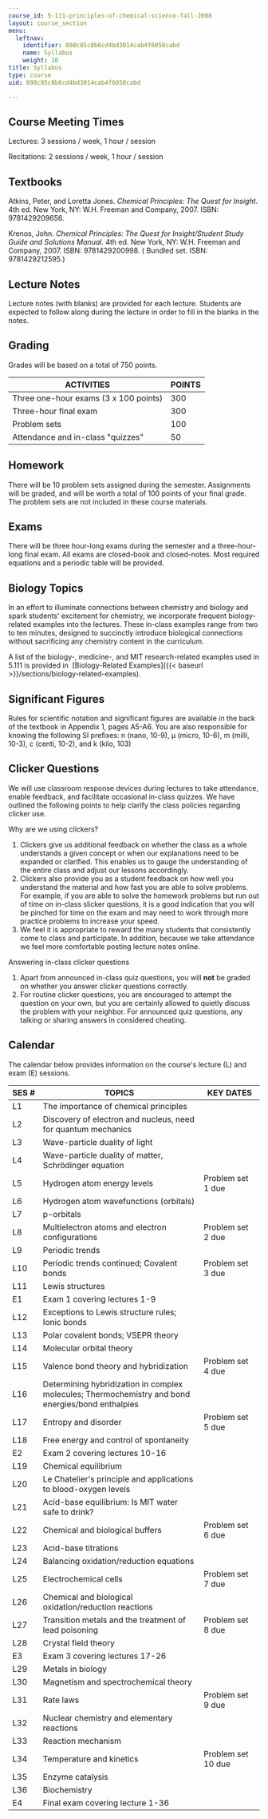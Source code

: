 ```yaml
---
course_id: 5-111-principles-of-chemical-science-fall-2008
layout: course_section
menu:
  leftnav:
    identifier: 898c85c8b6cd4bd3014cab4f6058cabd
    name: Syllabus
    weight: 10
title: Syllabus
type: course
uid: 898c85c8b6cd4bd3014cab4f6058cabd

---
```


Course Meeting Times
--------------------

Lectures: 3 sessions / week, 1 hour / session

Recitations: 2 sessions / week, 1 hour / session

Textbooks
---------

Atkins, Peter, and Loretta Jones. _Chemical Principles: The Quest for Insight_. 4th ed. New York, NY: W.H. Freeman and Company, 2007. ISBN: 9781429209656.

Krenos, John. _Chemical Principles: The Quest for Insight/Student Study Guide and Solutions Manual_. 4th ed. New York, NY: W.H. Freeman and Company, 2007. ISBN: 9781429200998. ( Bundled set. ISBN: 9781429212595.)

Lecture Notes
-------------

Lecture notes (with blanks) are provided for each lecture. Students are expected to follow along during the lecture in order to fill in the blanks in the notes.

Grading
-------

Grades will be based on a total of 750 points.

| ACTIVITIES | POINTS |
| --- | --- |
| Three one-hour exams (3 x 100 points) | 300 |
| Three-hour final exam | 300 |
| Problem sets | 100 |
| Attendance and in-class "quizzes" | 50 

Homework
--------

There will be 10 problem sets assigned during the semester. Assignments will be graded, and will be worth a total of 100 points of your final grade. The problem sets are not included in these course materials.

Exams
-----

There will be three hour-long exams during the semester and a three-hour-long final exam. All exams are closed-book and closed-notes. Most required equations and a periodic table will be provided.

Biology Topics
--------------

In an effort to illuminate connections between chemistry and biology and spark students' excitement for chemistry, we incorporate frequent biology-related examples into the lectures. These in-class examples range from two to ten minutes, designed to succinctly introduce biological connections without sacrificing any chemistry content in the curriculum.

A list of the biology-, medicine-, and MIT research-related examples used in 5.111 is provided in  [Biology-Related Examples]({{< baseurl >}}/sections/biology-related-examples).

Significant Figures
-------------------

Rules for scientific notation and significant figures are available in the back of the textbook in Appendix 1, pages A5-A6. You are also responsible for knowing the following SI prefixes: n (nano, 10\-9), µ (micro, 10\-6), m (milli, 10\-3), c (centi, 10\-2), and k (kilo, 103)

Clicker Questions
-----------------

We will use classroom response devices during lectures to take attendance, enable feedback, and facilitate occasional in-class quizzes. We have outlined the following points to help clarify the class policies regarding clicker use.

Why are we using clickers?

1.  Clickers give us additional feedback on whether the class as a whole understands a given concept or when our explanations need to be expanded or clarified. This enables us to gauge the understanding of the entire class and adjust our lessons accordingly.
2.  Clickers also provide you as a student feedback on how well you understand the material and how fast you are able to solve problems. For example, if you are able to solve the homework problems but run out of time on in-class slicker questions, it is a good indication that you will be pinched for time on the exam and may need to work through more practice problems to increase your speed.
3.  We feel it is appropriate to reward the many students that consistently come to class and participate. In addition, because we take attendance we feel more comfortable posting lecture notes online.

Answering in-class clicker questions

1.  Apart from announced in-class quiz questions, you will **not** be graded on whether you answer clicker questions correctly.
2.  For routine clicker questions, you are encouraged to attempt the question on your own, but you are certainly allowed to quietly discuss the problem with your neighbor. For announced quiz questions, any talking or sharing answers in considered cheating.

Calendar
--------

The calendar below provides information on the course's lecture (L) and exam (E) sessions.

| SES # | TOPICS | KEY DATES |
| --- | --- | --- |
| L1 | The importance of chemical principles | &nbsp; |
| L2 | Discovery of electron and nucleus, need for quantum mechanics | &nbsp; |
| L3 | Wave-particle duality of light | &nbsp; |
| L4 | Wave-particle duality of matter, Schrödinger equation | &nbsp; |
| L5 | Hydrogen atom energy levels | Problem set 1 due |
| L6 | Hydrogen atom wavefunctions (orbitals) | &nbsp; |
| L7 | p-orbitals | &nbsp; |
| L8 | Multielectron atoms and electron configurations | Problem set 2 due |
| L9 | Periodic trends | &nbsp; |
| L10 | Periodic trends continued; Covalent bonds | Problem set 3 due |
| L11 | Lewis structures | &nbsp; |
| E1 | Exam 1 covering lectures 1-9 | &nbsp; |
| L12 | Exceptions to Lewis structure rules; Ionic bonds | &nbsp; |
| L13 | Polar covalent bonds; VSEPR theory | &nbsp; |
| L14 | Molecular orbital theory | &nbsp; |
| L15 | Valence bond theory and hybridization | Problem set 4 due |
| L16 | Determining hybridization in complex molecules; Thermochemistry and bond energies/bond enthalpies | &nbsp; |
| L17 | Entropy and disorder | Problem set 5 due |
| L18 | Free energy and control of spontaneity | &nbsp; |
| E2 | Exam 2 covering lectures 10-16 | &nbsp; |
| L19 | Chemical equilibrium | &nbsp; |
| L20 | Le Chatelier's principle and applications to blood-oxygen levels | &nbsp; |
| L21 | Acid-base equilibrium: Is MIT water safe to drink? | &nbsp; |
| L22 | Chemical and biological buffers | Problem set 6 due |
| L23 | Acid-base titrations | &nbsp; |
| L24 | Balancing oxidation/reduction equations | &nbsp; |
| L25 | Electrochemical cells | Problem set 7 due |
| L26 | Chemical and biological oxidation/reduction reactions | &nbsp; |
| L27 | Transition metals and the treatment of lead poisoning | Problem set 8 due |
| L28 | Crystal field theory | &nbsp; |
| E3 | Exam 3 covering lectures 17-26 | &nbsp; |
| L29 | Metals in biology | &nbsp; |
| L30 | Magnetism and spectrochemical theory | &nbsp; |
| L31 | Rate laws | Problem set 9 due |
| L32 | Nuclear chemistry and elementary reactions | &nbsp; |
| L33 | Reaction mechanism | &nbsp; |
| L34 | Temperature and kinetics | Problem set 10 due |
| L35 | Enzyme catalysis | &nbsp; |
| L36 | Biochemistry | &nbsp; |
| E4 | Final exam covering lecture 1-36 |